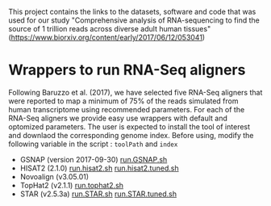 This project contains the links to the datasets, software and code that was used for our study "Comprehensive analysis of RNA-sequencing to find the source of 1 trillion reads across diverse adult human tissues" (https://www.biorxiv.org/content/early/2017/06/12/053041)

# Wrappers to run RNA-Seq aligners 

Following Baruzzo et al. (2017), we have selected five RNA-Seq aligners that were reported to map a minimum of 75% of the reads simulated from human transcriptome using recommended parameters. For each of the RNA-Seq aligners we provide easy use wrappers with default and optomized parameters. The user is expected to install the tool of interest and downlaod the corresponding genome index. Before using, modify the following variable in the script : `toolPath` and `index`





- GSNAP (version 2017-09-30) [run.GSNAP.sh](https://github.com/smangul1/rop-project/blob/master/benchmark_RNASeq_aligners/code/run.GSNAP.sh)
- HISAT2 (2.1.0) [run.hisat2.sh](https://github.com/smangul1/rop-project/blob/master/benchmark_RNASeq_aligners/code/run.hisat2.sh) [run.hisat2.tuned.sh](https://github.com/smangul1/rop-project/blob/master/benchmark_RNASeq_aligners/code/run.hisat2.tuned.sh)
- Novoalign (v3.05.01)
- TopHat2 (v2.1.1)  [run.tophat2.sh](https://github.com/smangul1/rop-project/blob/master/benchmark_RNASeq_aligners/code/run.tophat2.sh)
- STAR (v2.5.3a)  [run.STAR.sh](https://github.com/smangul1/rop-project/blob/master/benchmark_RNASeq_aligners/code/run.STAR.sh) [run.STAR.tuned.sh](https://github.com/smangul1/rop-project/blob/master/benchmark_RNASeq_aligners/code/run.STAR.tuned.sh)

